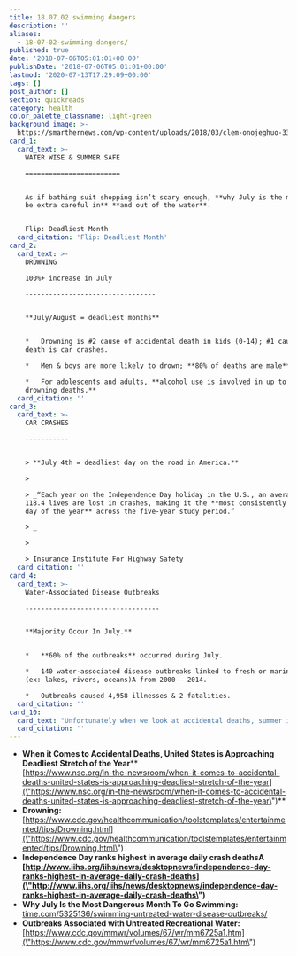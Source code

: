 ```yaml
---
title: 18.07.02 swimming dangers
description: ''
aliases:
  - 18-07-02-swimming-dangers/
published: true
date: '2018-07-06T05:01:01+00:00'
publishDate: '2018-07-06T05:01:01+00:00'
lastmod: '2020-07-13T17:29:09+00:00'
tags: []
post_author: []
section: quickreads
category: health
color_palette_classname: light-green
background_image: >-
  https://smarthernews.com/wp-content/uploads/2018/03/clem-onojeghuo-33630-unsplash-scaled.jpg
card_1:
  card_text: >-
    WATER WISE & SUMMER SAFE

    ========================


    As if bathing suit shopping isn’t scary enough, **why July is the month to
    be extra careful in** **and out of the water**.


    Flip: Deadliest Month
  card_citation: 'Flip: Deadliest Month'
card_2:
  card_text: >-
    DROWNING  

    100%+ increase in July

    ---------------------------------


    **July/August = deadliest months**


    *   Drowning is #2 cause of accidental death in kids (0-14); #1 cause of
    death is car crashes.

    *   Men & boys are more likely to drown; **80% of deaths are male**.

    *   For adolescents and adults, **alcohol use is involved in up to 70% of
    drowning deaths.**
  card_citation: ''
card_3:
  card_text: >-
    CAR CRASHES

    -----------


    > **July 4th = deadliest day on the road in America.**

    > 

    > _“Each year on the Independence Day holiday in the U.S., an average of
    118.4 lives are lost in crashes, making it the **most consistently deadly
    day of the year** across the five-year study period.”  

    > _

    > 

    > Insurance Institute For Highway Safety
  card_citation: ''
card_4:
  card_text: >-
    Water-Associated Disease Outbreaks

    ----------------------------------


    **Majority Occur In July.**


    *   **60% of the outbreaks** occurred during July.

    *   140 water-associated disease outbreaks linked to fresh or marine waters
    (ex: lakes, rivers, oceans)A from 2000 – 2014.

    *   Outbreaks caused 4,958 illnesses & 2 fatalities.
  card_citation: ''
card_10:
  card_text: "Unfortunately when we look at accidental deaths, summer is not the carefree period wea\x19d like it to be,a\x1D Ken Kolosh, manager of statistics at the National Safety Council who compiles data over the last 98-years.\n\n[view sources](https://smarthernews.com/18-07-02-swimming-dangers/)"
  card_citation: ''
---
```

*   **When it Comes to Accidental Deaths, United States is Approaching Deadliest Stretch of the Year****  
    [https://www.nsc.org/in-the-newsroom/when-it-comes-to-accidental-deaths-united-states-is-approaching-deadliest-stretch-of-the-year](\"https://www.nsc.org/in-the-newsroom/when-it-comes-to-accidental-deaths-united-states-is-approaching-deadliest-stretch-of-the-year\")**
*   **Drowning:** [https://www.cdc.gov/healthcommunication/toolstemplates/entertainmented/tips/Drowning.html](\"https://www.cdc.gov/healthcommunication/toolstemplates/entertainmented/tips/Drowning.html\")
*   **Independence Day ranks highest in average daily crash deathsA [http://www.iihs.org/iihs/news/desktopnews/independence-day-ranks-highest-in-average-daily-crash-deaths](\"http://www.iihs.org/iihs/news/desktopnews/independence-day-ranks-highest-in-average-daily-crash-deaths\")**
*   **Why July Is the Most Dangerous Month To Go Swimming:**  
    [time.com/5325136/swimming-untreated-water-disease-outbreaks/](\"http://time.com/5325136/swimming-untreated-water-disease-outbreaks/\")
*   **Outbreaks Associated with Untreated Recreational Water:** [https://www.cdc.gov/mmwr/volumes/67/wr/mm6725a1.htm](\"https://www.cdc.gov/mmwr/volumes/67/wr/mm6725a1.htm\")